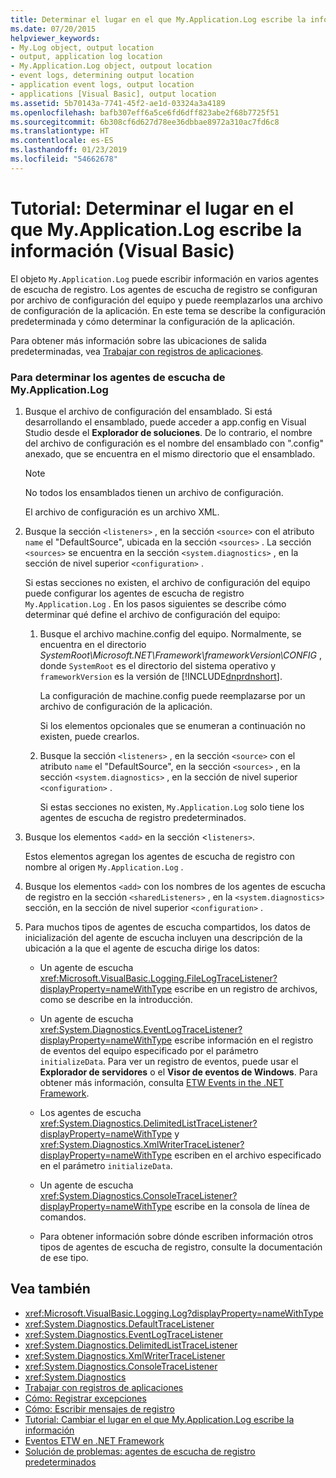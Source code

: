 ```yaml
---
title: Determinar el lugar en el que My.Application.Log escribe la información (Visual Basic)
ms.date: 07/20/2015
helpviewer_keywords:
- My.Log object, output location
- output, application log location
- My.Application.Log object, outpout location
- event logs, determining output location
- application event logs, output location
- applications [Visual Basic], output location
ms.assetid: 5b70143a-7741-45f2-ae1d-03324a3a4189
ms.openlocfilehash: bafb307eff6a5ce6fd6dff823abe2f68b7725f51
ms.sourcegitcommit: 6b308cf6d627d78ee36dbbae8972a310ac7fd6c8
ms.translationtype: HT
ms.contentlocale: es-ES
ms.lasthandoff: 01/23/2019
ms.locfileid: "54662678"
---
```

# <a name="walkthrough-determining-where-myapplicationlog-writes-information-visual-basic"></a>Tutorial: Determinar el lugar en el que My.Application.Log escribe la información (Visual Basic)
El objeto `My.Application.Log` puede escribir información en varios agentes de escucha de registro. Los agentes de escucha de registro se configuran por archivo de configuración del equipo y puede reemplazarlos una archivo de configuración de la aplicación. En este tema se describe la configuración predeterminada y cómo determinar la configuración de la aplicación.  
  
 Para obtener más información sobre las ubicaciones de salida predeterminadas, vea [Trabajar con registros de aplicaciones](../../../../visual-basic/developing-apps/programming/log-info/working-with-application-logs.md).  
  
### <a name="to-determine-the-listeners-for-myapplicationlog"></a>Para determinar los agentes de escucha de My.Application.Log  
  
1.  Busque el archivo de configuración del ensamblado. Si está desarrollando el ensamblado, puede acceder a app.config en Visual Studio desde el **Explorador de soluciones**. De lo contrario, el nombre del archivo de configuración es el nombre del ensamblado con ".config" anexado, que se encuentra en el mismo directorio que el ensamblado.  
  
    > [!NOTE]
    >  No todos los ensamblados tienen un archivo de configuración.  
  
     El archivo de configuración es un archivo XML.  
  
2.  Busque la sección `<listeners>` , en la sección `<source>` con el atributo `name` el "DefaultSource", ubicada en la sección `<sources>` . La sección `<sources>` se encuentra en la sección `<system.diagnostics>` , en la sección de nivel superior `<configuration>` .  
  
     Si estas secciones no existen, el archivo de configuración del equipo puede configurar los agentes de escucha de registro `My.Application.Log` . En los pasos siguientes se describe cómo determinar qué define el archivo de configuración del equipo:  
  
    1.  Busque el archivo machine.config del equipo. Normalmente, se encuentra en el directorio *SystemRoot\Microsoft.NET\Framework\frameworkVersion\CONFIG* , donde `SystemRoot` es el directorio del sistema operativo y `frameworkVersion` es la versión de [!INCLUDE[dnprdnshort](~/includes/dnprdnshort-md.md)].  
  
         La configuración de machine.config puede reemplazarse por un archivo de configuración de la aplicación.  
  
         Si los elementos opcionales que se enumeran a continuación no existen, puede crearlos.  
  
    2.  Busque la sección `<listeners>` , en la sección `<source>` con el atributo `name` el "DefaultSource", en la sección `<sources>` , en la sección `<system.diagnostics>` , en la sección de nivel superior `<configuration>` .  
  
         Si estas secciones no existen, `My.Application.Log` solo tiene los agentes de escucha de registro predeterminados.  
  
3.  Busque los elementos <`add>` en la sección <`listeners>`.  
  
     Estos elementos agregan los agentes de escucha de registro con nombre al origen `My.Application.Log` .  
  
4.  Busque los elementos `<add>` con los nombres de los agentes de escucha de registro en la sección `<sharedListeners>` , en la `<system.diagnostics>` sección, en la sección de nivel superior `<configuration>` .  
  
5.  Para muchos tipos de agentes de escucha compartidos, los datos de inicialización del agente de escucha incluyen una descripción de la ubicación a la que el agente de escucha dirige los datos:  
  
    -   Un agente de escucha <xref:Microsoft.VisualBasic.Logging.FileLogTraceListener?displayProperty=nameWithType> escribe en un registro de archivos, como se describe en la introducción.  
  
    -   Un agente de escucha <xref:System.Diagnostics.EventLogTraceListener?displayProperty=nameWithType> escribe información en el registro de eventos del equipo especificado por el parámetro `initializeData`. Para ver un registro de eventos, puede usar el **Explorador de servidores** o el **Visor de eventos de Windows**. Para obtener más información, consulta [ETW Events in the .NET Framework](../../../../framework/performance/etw-events.md).  
  
    -   Los agentes de escucha <xref:System.Diagnostics.DelimitedListTraceListener?displayProperty=nameWithType> y <xref:System.Diagnostics.XmlWriterTraceListener?displayProperty=nameWithType> escriben en el archivo especificado en el parámetro `initializeData`.  
  
    -   Un agente de escucha <xref:System.Diagnostics.ConsoleTraceListener?displayProperty=nameWithType> escribe en la consola de línea de comandos.  
  
    -   Para obtener información sobre dónde escriben información otros tipos de agentes de escucha de registro, consulte la documentación de ese tipo.  
  
## <a name="see-also"></a>Vea también
- <xref:Microsoft.VisualBasic.Logging.Log?displayProperty=nameWithType>
- <xref:System.Diagnostics.DefaultTraceListener>
- <xref:System.Diagnostics.EventLogTraceListener>
- <xref:System.Diagnostics.DelimitedListTraceListener>
- <xref:System.Diagnostics.XmlWriterTraceListener>
- <xref:System.Diagnostics.ConsoleTraceListener>
- <xref:System.Diagnostics>
- [Trabajar con registros de aplicaciones](../../../../visual-basic/developing-apps/programming/log-info/working-with-application-logs.md)
- [Cómo: Registrar excepciones](../../../../visual-basic/developing-apps/programming/log-info/how-to-log-exceptions.md)
- [Cómo: Escribir mensajes de registro](../../../../visual-basic/developing-apps/programming/log-info/how-to-write-log-messages.md)
- [Tutorial: Cambiar el lugar en el que My.Application.Log escribe la información](../../../../visual-basic/developing-apps/programming/log-info/walkthrough-changing-where-my-application-log-writes-information.md)
- [Eventos ETW en .NET Framework](../../../../framework/performance/etw-events.md)
- [Solución de problemas: agentes de escucha de registro predeterminados](../../../../visual-basic/developing-apps/programming/log-info/troubleshooting-log-listeners.md)
